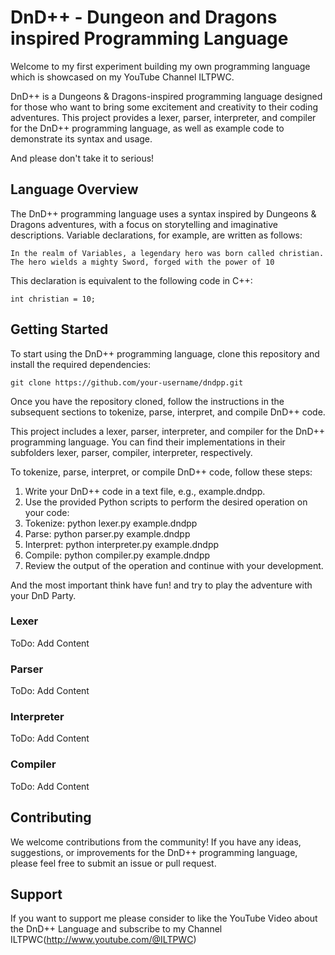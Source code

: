 # DnD++ - Dungeon and Dragons inspired Programming Language

Welcome to my first experiment building my own programming language which is showcased on my YouTube Channel ILTPWC.

DnD++ is a Dungeons & Dragons-inspired programming language designed for those who want to bring some excitement and creativity to their coding adventures. 
This project provides a lexer, parser, interpreter, and compiler for the DnD++ programming language, as well as example code to demonstrate its syntax and usage.

And please don't take it to serious!


## Language Overview

The DnD++ programming language uses a syntax inspired by Dungeons & Dragons adventures, with a focus on storytelling and imaginative descriptions. Variable declarations, for example, are written as follows:

`In the realm of Variables, a legendary hero was born called christian. The hero wields a mighty Sword, forged with the power of 10`

This declaration is equivalent to the following code in C++:

`int christian = 10;`

## Getting Started

To start using the DnD++ programming language, clone this repository and install the required dependencies:

`git clone https://github.com/your-username/dndpp.git`

Once you have the repository cloned, follow the instructions in the subsequent sections to tokenize, parse, interpret, and compile DnD++ code.

This project includes a lexer, parser, interpreter, and compiler for the DnD++ programming language. You can find their implementations in their subfolders lexer, parser, compiler, interpreter, respectively.

To tokenize, parse, interpret, or compile DnD++ code, follow these steps:

1. Write your DnD++ code in a text file, e.g., example.dndpp.
2. Use the provided Python scripts to perform the desired operation on your code:
3. Tokenize: python lexer.py example.dndpp
4. Parse: python parser.py example.dndpp
5. Interpret: python interpreter.py example.dndpp
6. Compile: python compiler.py example.dndpp
7. Review the output of the operation and continue with your development.

And the most important think have fun! and try to play the adventure with your DnD Party.


### Lexer

ToDo: Add Content


### Parser

ToDo: Add Content


### Interpreter

ToDo: Add Content


### Compiler

ToDo: Add Content


## Contributing

We welcome contributions from the community! If you have any ideas, suggestions, or improvements for the DnD++ programming language, please feel free to submit an issue or pull request.

## Support

If you want to support me please consider to like the YouTube Video about the DnD++ Language and subscribe to my Channel ILTPWC(http://www.youtube.com/@ILTPWC)


